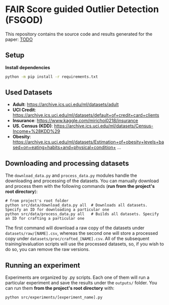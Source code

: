 # FAIR Score guided Outlier Detection (FSGOD)

This repository contains the source code and results generated for the paper: [TODO](www.google.com)


## Setup

**Install dependencies**
```bash
python -m pip install -r requirements.txt
```

## Used Datasets

* **Adult**: https://archive.ics.uci.edu/ml/datasets/adult 
* **UCI Credit**: https://archive.ics.uci.edu/ml/datasets/default+of+credit+card+clients 
* **Insurance**: https://www.kaggle.com/mirichoi0218/insurance
* **US. Census (KDD)**: https://archive.ics.uci.edu/ml/datasets/Census-Income+%28KDD%29
* **Obesity**: https://archive.ics.uci.edu/ml/datasets/Estimation+of+obesity+levels+based+on+eating+habits+and+physical+condition+
...

## Downloading and processing datasets

The `download_data.py` and `process_data.py` modules handle the downloading and processing of the datasets. You can manually
download and process them with the following commands (**run from the project's root directory**):

```
# from project's root folder
python src/data/download_data.py all  # Downloads all datasets. Specify an ID for downloading a particular one
python src/data/process_data.py all   # Builds all datasets. Specify an ID for crafting a particular one
```

The first command will download a raw copy of the datasets under `datasets/raw/[NAME].csv`, whereas the second one will store a processed 
copy under `datasets/proc/crafted_[NAME].csv`. All of the subsequent training/evaluation scripts will use the processed datasets, 
so, if you wish to do so, you can remove the raw versions.

## Running an experiment

Experiments are organized by .py scripts. Each one of them will run a particular experiment and save the results under 
the `outputs/` folder. You can run them **from the project's root directory** with:

```
python src/experiments/[experiment_name].py
```

